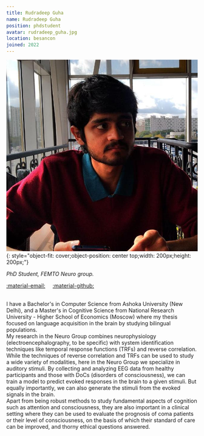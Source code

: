 ```yaml
---
title: Rudradeep Guha
name: Rudradeep Guha
position: phdstudent
avatar: rudradeep_guha.jpg
location: besancon
joined: 2022
---
```


![img](../images/people/rudradeep_guha.jpg){: style="object-fit: cover;object-position: center top;width: 200px;height: 200px;"}

_PhD Student, FEMTO Neuro group._<br>

<a href="mailto:rudradeep.guha@femto-st.fr">:material-email:</a>&nbsp;&nbsp;&nbsp;&nbsp;
<a href="https://github.com/rudradeep4">:material-github:</a>&nbsp;&nbsp;&nbsp;&nbsp;


<br>
I have a Bachelor's in Computer Science from Ashoka University (New Delhi), and a Master's in Cognitive Science from National Research University - Higher School of Economics (Moscow) where my thesis focused on language acquisition in the brain by studying bilingual populations. <br>
My research in the Neuro Group combines neurophysiology (electroencephalography, to be specific) with system identification techniques like temporal response functions (TRFs) and reverse correlation. <br>
While the techniques of reverse correlation and TRFs can be used to study a wide variety of modalities, here in the Neuro Group we specialize in auditory stimuli. By collecting and analyzing EEG data from healthy participants and those with DoCs (disorders of consciousness), we can train a model to predict evoked responses in the brain to a given stimuli. But equally importantly, we can also generate the stimuli from the evoked signals in the brain. <br>
Apart from being robust methods to study fundamental aspects of cognition such as attention and consciousness, they are also important in a clinical setting where they can be used to evaluate the prognosis of coma patients or their level of consciousness, on the basis of which their standard of care can be improved, and thorny ethical questions answered.